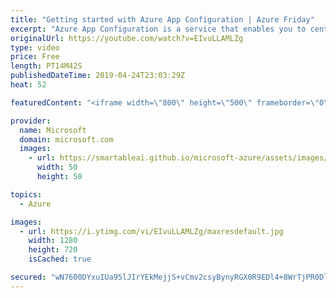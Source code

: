 ```yaml
---
title: "Getting started with Azure App Configuration | Azure Friday"
excerpt: "Azure App Configuration is a service that enables you to centralize your application configuration. Built on the simple concept of key-value pairs, this service provides manageability, availability, and ease-of-use. You can use Azure App Configuration to store and retrieve settings for applications,"
originalUrl: https://youtube.com/watch?v=EIvuLLAMLZg
type: video
price: Free
length: PT14M42S
publishedDateTime: 2019-04-24T23:03:29Z
heat: 52

featuredContent: "<iframe width=\"800\" height=\"500\" frameborder=\"0\" src=\"https://www.youtube.com/embed/EIvuLLAMLZg\" allow=\"accelerometer; autoplay; encrypted-media; gyroscope; picture-in-picture\" allowfullscreen></iframe>"

provider:
  name: Microsoft
  domain: microsoft.com
  images:
    - url: https://smartableai.github.io/microsoft-azure/assets/images/organizations/microsoft.com-50x50.jpg
      width: 50
      height: 50

topics:
  - Azure

images:
  - url: https://i.ytimg.com/vi/EIvuLLAMLZg/maxresdefault.jpg
    width: 1280
    height: 720
    isCached: true

secured: "wN7600DYxuIUa95lJIrYEkMejjS+vCmv2csyBynyRGX0R9EDl4+8WrTjPR0DlqXx0RKCLN8YnzUyMk7SXggf5bWnZ64e2yz8qzYkeL0Dk++P727Sz/IiCf+yTCTWFLjTePj+OhQ8Z44pljaAUpVHyUE7jBDiStWEJHx+BbFFuZl4zPCWBxm0iD/IV1yg9EZryEGTgTztpZIbihSvTDb+f+YXZuOUvgK5UyY5w25ri4tpL1JPSKkUXziXijBGrxd2QRk13oF0P8KOjc4vbgx4h4o0gAXK2rBC822gKt8ukmzfJAt2ZvrlN1OzHx+9k1GbkICAlK+5IfpdMgyxTdlkLaqKlScT8rliDKFxohALFrmpY4ZxMqtl8ShsILbMd41ppycWwsICdY7gIf5SlmCghPFrHAVhPQmES983sl2sRBg=;6mVzESdF4NOvOYV9uQAc1A=="
---
```


